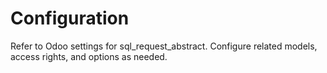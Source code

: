 # Configuration

Refer to Odoo settings for sql_request_abstract. Configure related models, access rights, and options as needed.

